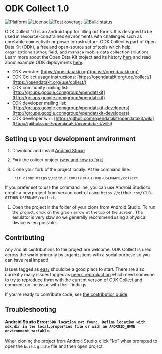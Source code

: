 # ODK Collect 1.0
![Platform](https://img.shields.io/badge/platform-Android-blue.svg)
[![License](https://img.shields.io/badge/license-Apache%202.0-blue.svg)](https://opensource.org/licenses/Apache-2.0)
[![Test coverage](https://img.shields.io/codeclimate/coverage/github/opendatakit/collect.svg)](https://codeclimate.com/github/opendatakit/collect/issues)
[![Build status](https://circleci.com/gh/opendatakit/collect.svg?style=shield&circle-token=:circle-token)](https://circleci.com/gh/opendatakit/collect)

ODK Collect 1.0 is an Android app for filling out forms. It is designed to be used in resource-constrained environments with challenges such as unreliable connectivity or power infrastructure. ODK Collect is part of Open Data Kit (ODK), a free and open-source set of tools which help organizations author, field, and manage mobile data collection solutions. Learn more about the Open Data Kit project and its history [here](https://opendatakit.org/about/) and read about example ODK deployments [here](https://opendatakit.org/about/deployments/).

* ODK website: [https://opendatakit.org](https://opendatakit.org)
* ODK Collect usage instructions: [https://opendatakit.org/use/collect/](https://opendatakit.org/use/collect/)
* ODK community mailing list: [http://groups.google.com/group/opendatakit](http://groups.google.com/group/opendatakit)
* ODK developer mailing list: [http://groups.google.com/group/opendatakit-developers](http://groups.google.com/group/opendatakit-developers)
* ODK developer wiki: [https://github.com/opendatakit/opendatakit/wiki](https://github.com/opendatakit/opendatakit/wiki)

## Setting up your development environment

1. Download and install [Android Studio](https://developer.android.com/studio/index.html) 

1. Fork the collect project ([why and how to fork](https://help.github.com/articles/fork-a-repo/))

1. Clone your fork of the project locally. At the command line:

        git clone https://github.com/YOUR-GITHUB-USERNAME/collect

 If you prefer not to use the command line, you can use Android Studio to create a new project from version control using `https://github.com/YOUR-GITHUB-USERNAME/collect`. 

 1. Open the project in the folder of your clone from Android Studio. To run the project, click on the green arrow at the top of the screen. The emulator is very slow so we generally recommend using a physical device when possible.
 
## Contributing
Any and all contributions to the project are welcome. ODK Collect is used across the world primarily by organizations with a social purpose so you can have real impact!

Issues tagged as [easy](https://github.com/opendatakit/collect/issues?q=is%3Aissue+is%3Aopen+label%3Aeasy) should be a good place to start. There are also currently many issues tagged as [needs reproduction](https://github.com/opendatakit/collect/issues?q=is%3Aissue+is%3Aopen+label%3A%22needs+reproduction%22) which need someone to try to reproduce them with the current version of ODK Collect and comment on the issue with their findings.

If you're ready to contribute code, see [the contribution guide](CONTRIBUTING.md).

## Troubleshooting
#### Android Studio Error: `SDK location not found. Define location with sdk.dir in the local.properties file or with an ANDROID_HOME environment variable.`
When cloning the project from Android Studio, click "No" when prompted to open the `build.gradle` file and then open project.
